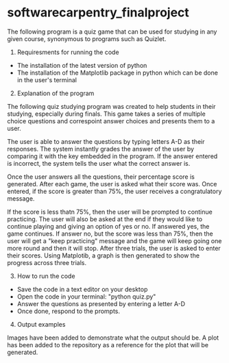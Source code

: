# softwarecarpentry_finalproject

The following program is a quiz game that can be used for studying in any given course, synonymous to programs such as Quizlet.

1. Requiresments for running the code

- The installation of the latest version of python
- The installation of the Matplotlib package in python which can be done in the user's terminal 

2. Explanation of the program

The following quiz studying program was created to help students in their studying, especially during finals. This game takes a series of multiple choice questions and correspoint answer choices and presents them to a user. 

The user is able to answer the questions by typing letters A-D as their responses. The system instantly grades the answer of the user by comparing it with the key embedded in the program. If the answer entered is incorrect, the system tells the user what the correct answer is.

Once the user answers all the questions, their percentage score is generated. After each game, the user is asked what their score was. Once entered, if the score is greater than 75%, the user receives a congratulatory message.

If the score is less thatn 75%, then the user will be prompted to continue practicing. The user will also be asked at the end if they would like to continue playing and giving an option of yes or no. If answered yes, the game continues. If answer no, but the score was less than 75%, then the user will get a "keep practicing" message and the game will keep going one more round and then it will stop. After three trials, the user is asked to enter their scores. Using Matplotib, a graph is then generated to show the progress across three trials. 

3. How to run the code
- Save the code in a text editor on your desktop
- Open the code in your terminal: "python quiz.py"
- Answer the questions as presented by entering a letter A-D
- Once done, respond to the prompts.

4. Output examples

Images have been added to demonstrate what the output should be. A plot has been added to the repository as a reference for the plot that will be generated. 

